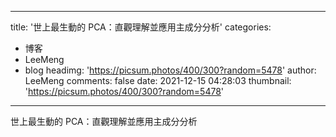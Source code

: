 
---
title: '世上最生動的 PCA：直觀理解並應用主成分分析'
categories: 
 - 博客
 - LeeMeng
 - blog
headimg: 'https://picsum.photos/400/300?random=5478'
author: LeeMeng
comments: false
date: 2021-12-15 04:28:03
thumbnail: 'https://picsum.photos/400/300?random=5478'
---

<div>   
世上最生動的 PCA：直觀理解並應用主成分分析  
</div>
            